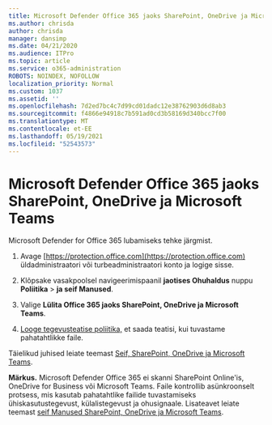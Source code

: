 ```yaml
---
title: Microsoft Defender Office 365 jaoks SharePoint, OneDrive ja Microsoft Teams
ms.author: chrisda
author: chrisda
manager: dansimp
ms.date: 04/21/2020
ms.audience: ITPro
ms.topic: article
ms.service: o365-administration
ROBOTS: NOINDEX, NOFOLLOW
localization_priority: Normal
ms.custom: 1037
ms.assetid: ''
ms.openlocfilehash: 7d2ed7bc4c7d99cd01dadc12e38762903d6d8ab3
ms.sourcegitcommit: f4866e94918c7b591ad0cd3b58169d340bcc7f00
ms.translationtype: MT
ms.contentlocale: et-EE
ms.lasthandoff: 05/19/2021
ms.locfileid: "52543573"
---
```

# <a name="microsoft-defender-for-office-365-for-sharepoint-onedrive-and-microsoft-teams"></a>Microsoft Defender Office 365 jaoks SharePoint, OneDrive ja Microsoft Teams

Microsoft Defender for Office 365 lubamiseks tehke järgmist.

1. Avage [https://protection.office.com](https://protection.office.com) üldadministraatori või turbeadministraatori konto ja logige sisse.

2. Klõpsake vasakpoolsel navigeerimispaanil **jaotises Ohuhaldus** nuppu **Poliitika** \> **ja seif Manused**.

3. Valige **Lülita Office 365 jaoks SharePoint, OneDrive ja Microsoft Teams**.

4. [Looge tegevusteatise poliitika,](/microsoft-365/compliance/create-activity-alerts) et saada teatisi, kui tuvastame pahatahtlikke faile.

Täielikud juhised leiate teemast [Seif, SharePoint, OneDrive ja Microsoft Teams](/microsoft-365/security/office-365-security/turn-on-atp-for-spo-odb-and-teams).

**Märkus.** Microsoft Defender Office 365 ei skanni SharePoint Online'is, OneDrive for Business või Microsoft Teams. Faile kontrollib asünkroonselt protsess, mis kasutab pahatahtlike failide tuvastamiseks ühiskasutustegevust, külalistegevust ja ohusignaale. Lisateavet leiate teemast [seif Manused SharePoint, OneDrive ja Microsoft Teams](/microsoft-365/security/office-365-security/atp-for-spo-odb-and-teams).
